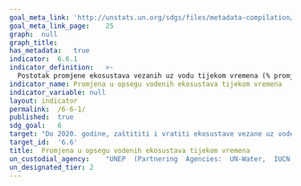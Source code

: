 ```yaml
---	
goal_meta_link:	'http://unstats.un.org/sdgs/files/metadata-compilation/Metadata-Goal-6.pdf'
goal_meta_link_page:	25
graph:	null
graph_title:	
has_metadata:	true
indicator:	6.6.1
indicator_definition:	>-
  Postotak promjene ekosustava vezanih uz vodu tijekom vremena (% promjena / godina). Indikator će pratiti promjene tijekom vremena u opsegu močvarnih staništa, šuma i sušnih područja, te u minimalnim tokovima rijeka, količinama slatke vode u jezerima i branama i podzemnim vodama. Ramsarska konvencija koristi se široka definicija "močvarnih staništa", koja uključuje rijeke i jezera, što omogućuje da se tri vrste biomena navedenih u cilju ocjenjuju - močvare, rijeke, jezera - plus druge vrste močvarnih tala.
indicator_name:	Promjena u opsegu vodenih ekosustava tijekom vremena
indicator_variable:	null
layout:	indicator
permalink:	/6-6-1/
published:	true  
sdg_goal:	6
target:	"Do 2020. godine, zaštititi i vratiti ekosustave vezane uz vode, uključujući planine, šume, močvare, rijeke, vodonosnike i jezera"
target_id:	'6.6'
title:	Promjena u opsegu vodenih ekosustava tijekom vremena
un_custodial_agency:	"UNEP  (Partnering  Agencies:  UN-Water,  IUCN,  Ramsar)"
un_designated_tier:	2
---	
```

